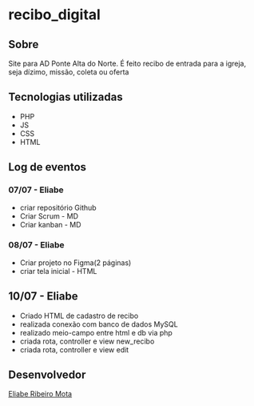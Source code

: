 # recibo_digital

## Sobre

Site para AD Ponte Alta do Norte. É feito recibo de entrada para a igreja, seja dízimo, missão, coleta ou oferta

## Tecnologias utilizadas

- PHP
- JS
- CSS
- HTML

## Log de eventos

### 07/07 - Eliabe
- criar repositório Github
- Criar Scrum - MD
- Criar kanban - MD

### 08/07 - Eliabe

- Criar projeto no Figma(2 páginas)
- criar tela inicial - HTML

## 10/07 - Eliabe

- Criado HTML de cadastro de recibo
- realizada conexão com banco de dados MySQL
- realizado meio-campo entre html e db via php
- criada rota, controller e view new_recibo
- criada rota, controller e view edit

## Desenvolvedor

[Eliabe Ribeiro Mota](https://github.com/Eliabe-Ribeiro-22/)
